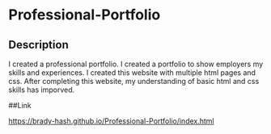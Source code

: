 # Professional-Portfolio

## Description

I created a professional portfolio. I created a portfolio to show employers my skills and experiences. I created this website with multiple html pages and css.
After completing this website, my understanding of basic html and css skills has imporved.

##Link

https://brady-hash.github.io/Professional-Portfolio/index.html



